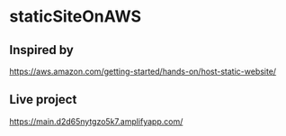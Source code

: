 # staticSiteOnAWS

## Inspired by 
https://aws.amazon.com/getting-started/hands-on/host-static-website/


## Live project
https://main.d2d65nytgzo5k7.amplifyapp.com/

